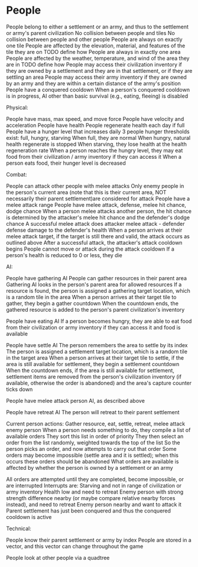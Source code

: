 # People

People belong to either a settlement or an army, and thus to the settlement or army's parent civilization
No collision between people and tiles
No collision between people and other people
People are always on exactly one tile
People are affected by the elevation, material, and features of the tile they are on TODO define how
People are always in exactly one area
People are affected by the weather, temperature, and wind of the area they are in TODO define how
People may access their civilization inventory if they are owned by a settlement and they are in that settlement,
or if they are settling an area
People may access their army inventory if they are owned by an army and they are within a certain distance of the army's
position
People have a conquered cooldown
When a person's conquered cooldown is in progress, AI other than basic survival (e.g., eating, fleeing) is disabled

Physical:

People have mass, max speed, and move force
People have velocity and acceleration
People have health
People regenerate health each day if full
People have a hunger level that increases daily
3 people hunger thresholds exist: full, hungry, starving
When full, they are normal
When hungry, natural health regenerate is stopped
When starving, they lose health at the health regeneration rate
When a person reaches the hungry level, they may eat food from their civilization / army inventory if they can access it
When a person eats food, their hunger level is decreased

Combat:

People can attack other people with melee attacks
Only enemy people in the person's current area (note that this is their current area,
NOT necessarily their parent settlement)are considered for attack
People have a melee attack range
People have melee attack, defense, melee hit chance, dodge chance
When a person melee attacks another person, the hit chance is determined by the attacker's melee hit chance and the
defender's dodge chance
A successful melee attack does attacker melee attack - defender defense damage to the defender's health
When a person arrives at their melee attack target, if the target is still there and valid,
the attack occurs as outlined above
After a successful attack, the attacker's attack cooldown begins
People cannot move or attack during the attack cooldown
If a person's health is reduced to 0 or less, they die

AI:

People have gathering AI
People can gather resources in their parent area
Gathering AI looks in the person's parent area for allowed resources
If a resource is found, the person is assigned a gathering target location, which is a random tile in the area
When a person arrives at their target tile to gather, they begin a gather countdown
When the countdown ends, the gathered resource is added to the person's parent civilization's inventory

People have eating AI
If a person becomes hungry, they are able to eat food from their civilization or army inventory if they can access it
and food is available

People have settle AI
The person remembers the area to settle by its index
The person is assigned a settlement target location, which is a random tile in the target area
When a person arrives at their target tile to settle, if the area is still available for settlement,
they begin a settlement countdown
When the countdown ends, if the area is still available for settlement,
settlement items are removed from the person's civilization inventory (if available, otherwise the order is abandoned)
and the area's capture counter ticks down

People have melee attack person AI, as described above

People have retreat AI
The person will retreat to their parent settlement

Current person actions:
Gather resource, eat, settle, retreat, melee attack enemy person
When a person needs something to do, they compile a list of available orders
They sort this list in order of priority
They then select an order from the list randomly, weighted towards the top of the list
So the person picks an order, and now attempts to carry out that order
Some orders may become impossible (settle area and it is settled); when this occurs these orders should be abandoned
What orders are available is affected by whether the person is owned by a settlement or an army

All orders are attempted until they are completed, become impossible, or are interrupted
Interrupts are:
Starving and not in range of civilization or army inventory
Health low and need to retreat
Enemy person with strong strength difference nearby (or maybe compare relative nearby forces instead),
and need to retreat
Enemy person nearby and want to attack it
Parent settlement has just been conquered and thus the conquered cooldown is active

Technical:

People know their parent settlement or army by index
People are stored in a vector, and this vector can change throughout the game

People look at other people via a quadtree
